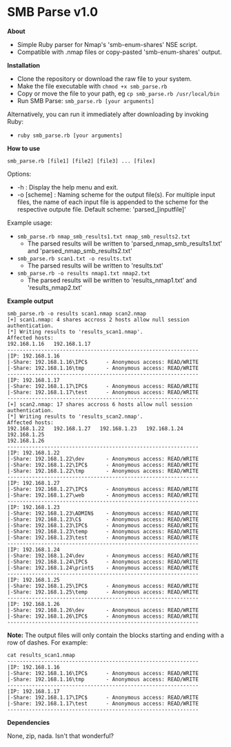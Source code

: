 # SMB Parse v1.0
**About**

- Simple Ruby parser for Nmap's 'smb-enum-shares' NSE script.
- Compatible with .nmap files or copy-pasted 'smb-enum-shares' output.

**Installation**

- Clone the repository or download the raw file to your system.
- Make the file executable with `chmod +x smb_parse.rb`
- Copy or move the file to your path, eg `cp smb_parse.rb /usr/local/bin`
- Run SMB Parse: `smb_parse.rb [your arguments]`

Alternatively, you can run it immediately after downloading by invoking Ruby:
- `ruby smb_parse.rb [your arguments]`
 
**How to use**

`smb_parse.rb [file1] [file2] [file3] ... [filex]`


Options:
- -h : Display the help menu and exit.
- -o [scheme] : Naming scheme for the output file(s). For multiple input files, the name of each input file is appended to the scheme for the respective outpute file. Default scheme: 'parsed_[inputfile]'

Example usage:
- `smb_parse.rb nmap_smb_results1.txt nmap_smb_results2.txt`
  - The parsed results will be written to 'parsed_nmap_smb_results1.txt' and 'parsed_nmap_smb_results2.txt'
- `smb_parse.rb scan1.txt -o results.txt`
  - The parsed results will be written to 'results.txt'
- `smb_parse.rb -o results nmap1.txt nmap2.txt`
  - The parsed results will be written to 'results_nmap1.txt' and 'results_nmap2.txt'

**Example output**
```
smb_parse.rb -o results scan1.nmap scan2.nmap 
[+] scan1.nmap: 4 shares accross 2 hosts allow null session authentication.
[*] Writing results to 'results_scan1.nmap'.
Affected hosts:
192.168.1.16   192.168.1.17
--------------------------------------------------------------
|IP: 192.168.1.16
|-Share: 192.168.1.16\IPC$      - Anonymous access: READ/WRITE
|-Share: 192.168.1.16\tmp       - Anonymous access: READ/WRITE
--------------------------------------------------------------
|IP: 192.168.1.17
|-Share: 192.168.1.17\IPC$      - Anonymous access: READ/WRITE
|-Share: 192.168.1.17\test      - Anonymous access: READ/WRITE
--------------------------------------------------------------
[+] scan2.nmap: 17 shares accross 6 hosts allow null session authentication.
[*] Writing results to 'results_scan2.nmap'.
Affected hosts:
192.168.1.22   192.168.1.27   192.168.1.23   192.168.1.24   192.168.1.25
192.168.1.26
--------------------------------------------------------------
|IP: 192.168.1.22
|-Share: 192.168.1.22\dev       - Anonymous access: READ/WRITE
|-Share: 192.168.1.22\IPC$      - Anonymous access: READ/WRITE
|-Share: 192.168.1.22\tmp       - Anonymous access: READ/WRITE
--------------------------------------------------------------
|IP: 192.168.1.27
|-Share: 192.168.1.27\IPC$      - Anonymous access: READ/WRITE
|-Share: 192.168.1.27\web       - Anonymous access: READ/WRITE
--------------------------------------------------------------
|IP: 192.168.1.23
|-Share: 192.168.1.23\ADMIN$    - Anonymous access: READ/WRITE
|-Share: 192.168.1.23\C$        - Anonymous access: READ/WRITE
|-Share: 192.168.1.23\IPC$      - Anonymous access: READ/WRITE
|-Share: 192.168.1.23\temp      - Anonymous access: READ/WRITE
|-Share: 192.168.1.23\test      - Anonymous access: READ/WRITE
--------------------------------------------------------------
|IP: 192.168.1.24
|-Share: 192.168.1.24\dev       - Anonymous access: READ/WRITE
|-Share: 192.168.1.24\IPC$      - Anonymous access: READ/WRITE
|-Share: 192.168.1.24\print$    - Anonymous access: READ/WRITE
--------------------------------------------------------------
|IP: 192.168.1.25
|-Share: 192.168.1.25\IPC$      - Anonymous access: READ/WRITE
|-Share: 192.168.1.25\temp      - Anonymous access: READ/WRITE
--------------------------------------------------------------
|IP: 192.168.1.26
|-Share: 192.168.1.26\dev       - Anonymous access: READ/WRITE
|-Share: 192.168.1.26\IPC$      - Anonymous access: READ/WRITE
--------------------------------------------------------------
```
**Note:** The output files will only contain the blocks starting and ending with a row of dashes. For example:
```
cat results_scan1.nmap
--------------------------------------------------------------
|IP: 192.168.1.16
|-Share: 192.168.1.16\IPC$      - Anonymous access: READ/WRITE
|-Share: 192.168.1.16\tmp       - Anonymous access: READ/WRITE
--------------------------------------------------------------
|IP: 192.168.1.17
|-Share: 192.168.1.17\IPC$      - Anonymous access: READ/WRITE
|-Share: 192.168.1.17\test      - Anonymous access: READ/WRITE
--------------------------------------------------------------
```
**Dependencies**

None, zip, nada. Isn't that wonderful?
